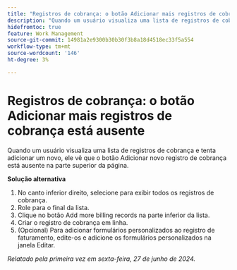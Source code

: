 ```yaml
---
title: "Registros de cobrança: o botão Adicionar mais registros de cobrança está ausente"
description: "Quando um usuário visualiza uma lista de registros de cobrança e tenta adicionar uma nova, ele vê que o botão Adicionar novo registro de cobrança está ausente na parte superior da página."
hidefromtoc: true
feature: Work Management
source-git-commit: 14981a2e9300b30b30f3b8a18d4518ec33f5a554
workflow-type: tm+mt
source-wordcount: '146'
ht-degree: 3%

---
```



# Registros de cobrança: o botão Adicionar mais registros de cobrança está ausente

Quando um usuário visualiza uma lista de registros de cobrança e tenta adicionar um novo, ele vê que o botão Adicionar novo registro de cobrança está ausente na parte superior da página.

**Solução alternativa**

1. No canto inferior direito, selecione para exibir todos os registros de cobrança.
1. Role para o final da lista.
1. Clique no botão Add more billing records na parte inferior da lista.
1. Criar o registro de cobrança em linha.
1. (Opcional) Para adicionar formulários personalizados ao registro de faturamento, edite-os e adicione os formulários personalizados na janela Editar.

_Relatado pela primeira vez em sexta-feira, 27 de junho de 2024._
